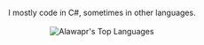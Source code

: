 <div align="center">

<br />
I mostly code in C#, sometimes in other languages.

<br />

<br />
<img src="https://github-readme-stats.vercel.app/api/top-langs/?username=alawapr&layout=compact&theme=dark&bg_color=0A0A0A" alt="Alawapr's Top Languages"/>
<br />
 
</div>

